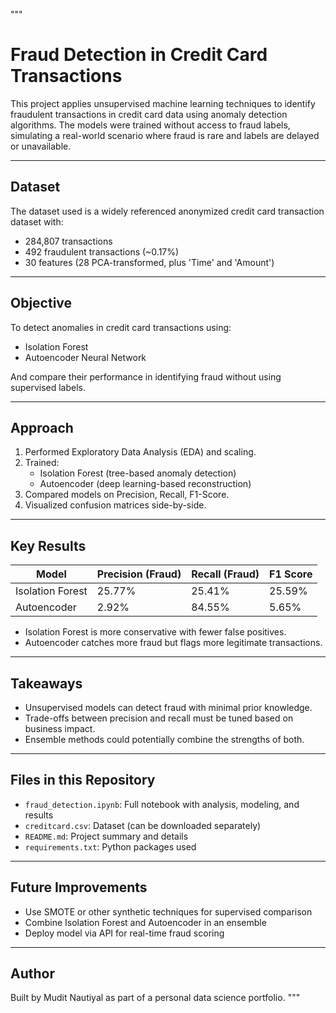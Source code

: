 """
# Fraud Detection in Credit Card Transactions

This project applies unsupervised machine learning techniques to identify fraudulent transactions in credit card data using anomaly detection algorithms. The models were trained without access to fraud labels, simulating a real-world scenario where fraud is rare and labels are delayed or unavailable.

---

## Dataset

The dataset used is a widely referenced anonymized credit card transaction dataset with:
- 284,807 transactions
- 492 fraudulent transactions (~0.17%)
- 30 features (28 PCA-transformed, plus 'Time' and 'Amount')

---

## Objective

To detect anomalies in credit card transactions using:
- Isolation Forest
- Autoencoder Neural Network

And compare their performance in identifying fraud without using supervised labels.

---

## Approach

1. Performed Exploratory Data Analysis (EDA) and scaling.
2. Trained:
   - Isolation Forest (tree-based anomaly detection)
   - Autoencoder (deep learning-based reconstruction)
3. Compared models on Precision, Recall, F1-Score.
4. Visualized confusion matrices side-by-side.

---

## Key Results

| Model            | Precision (Fraud) | Recall (Fraud) | F1 Score |
|------------------|------------------|----------------|----------|
| Isolation Forest | 25.77%           | 25.41%         | 25.59%   |
| Autoencoder      | 2.92%            | 84.55%         | 5.65%    |

- Isolation Forest is more conservative with fewer false positives.
- Autoencoder catches more fraud but flags more legitimate transactions.

---

## Takeaways

- Unsupervised models can detect fraud with minimal prior knowledge.
- Trade-offs between precision and recall must be tuned based on business impact.
- Ensemble methods could potentially combine the strengths of both.

---

## Files in this Repository

- `fraud_detection.ipynb`: Full notebook with analysis, modeling, and results
- `creditcard.csv`: Dataset (can be downloaded separately)
- `README.md`: Project summary and details
- `requirements.txt`: Python packages used

---

## Future Improvements

- Use SMOTE or other synthetic techniques for supervised comparison
- Combine Isolation Forest and Autoencoder in an ensemble
- Deploy model via API for real-time fraud scoring

---

## Author

Built by Mudit Nautiyal as part of a personal data science portfolio.
"""
